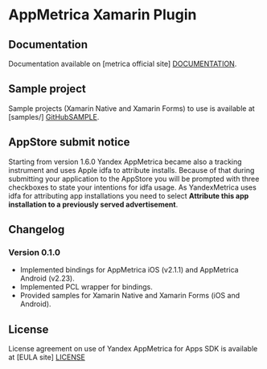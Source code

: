 # AppMetrica Xamarin Plugin

## Documentation
Documentation available on [metrica official site] [DOCUMENTATION].

## Sample project
Sample projects (Xamarin Native and Xamarin Forms) to use is available at [samples/] [GitHubSAMPLE].

## AppStore submit notice
Starting from version 1.6.0 Yandex AppMetrica became also a tracking instrument and 
uses Apple idfa to attribute installs. Because of that during submitting your 
application to the AppStore you will be prompted with three checkboxes to state 
your intentions for idfa usage.
As YandexMetrica uses idfa for attributing app installations you need to select **Attribute this app installation to a previously served 
advertisement**.

## Changelog

### Version 0.1.0
* Implemented bindings for AppMetrica iOS (v2.1.1) and AppMetrica Android (v2.23).
* Implemented PCL wrapper for bindings.
* Provided samples for Xamarin Native and Xamarin Forms (iOS and Android).

## License
License agreement on use of Yandex AppMetrica for Apps SDK is available at [EULA site] [LICENSE]


[LICENSE]: https://yandex.com/legal/metrica_termsofuse/ "Yandex AppMetrica agreement"
[DOCUMENTATION]: https://tech.yandex.ru/metrica-mobile-sdk/doc/mobile-sdk-dg/concepts/xamarin-plugin-docpage/ "Yandex AppMetrica Xamarin Plugin documentation"
[GitHubSAMPLE]: https://github.com/yandexmobile/metrica-plugin-xamarin/tree/master/samples "Samples from reository"
